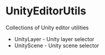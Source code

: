 # UnityEditorUtils
Collections of Unity editor utilities

* UnityLayer - Unity layer selector
* UnityScene - Unity scene selector
